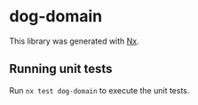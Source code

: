# dog-domain

This library was generated with [Nx](https://nx.dev).

## Running unit tests

Run `nx test dog-domain` to execute the unit tests.
